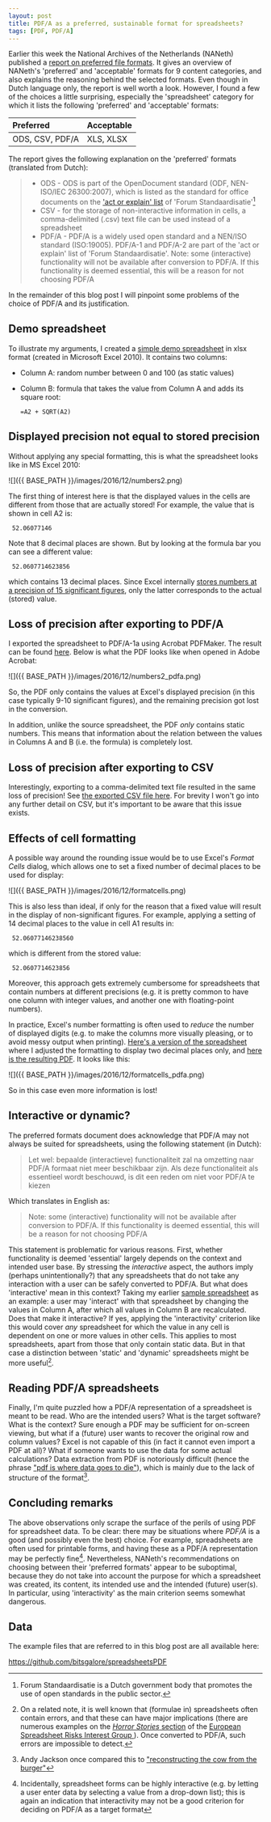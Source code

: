 ```yaml
---
layout: post
title: PDF/A as a preferred, sustainable format for spreadsheets?
tags: [PDF, PDF/A]
---
```


Earlier this week the National Archives of the Netherlands (NANeth) published a [report on preferred file formats](http://www.nationaalarchief.nl/sites/default/files/docs/na_rapport_voorkeursformaten-web_0.pdf). It gives an overview of NANeth's 'preferred' and 'acceptable' formats for 9 content categories, and also explains the reasoning behind the selected formats. Even though in Dutch language only, the report is well worth a look. However, I found a few of the choices a little surprising, especially the 'spreadsheet' category for which it lists the following 'preferred' and 'acceptable' formats:

|Preferred|Acceptable|
|:--|:--|
|ODS, CSV, PDF/A|XLS, XLSX|

The report gives the following explanation on the 'preferred' formats (translated from Dutch):

> * ODS - ODS is part of the OpenDocument standard (ODF, NEN-ISO/IEC
> 26300:2007), which is listed as the standard for office documents on the ['act or explain' list](https://www.forumstandaardisatie.nl/lijst-open-standaarden/in_lijst/verplicht-pas-toe-leg-uit) of 'Forum Standaardisatie'[^5]
> * CSV - for the storage of non-interactive information in cells, a comma-delimited (.csv) text file can be used instead of a spreadsheet
> * PDF/A - PDF/A is a widely used open standard and a NEN/ISO standard (ISO:19005). PDF/A-1 and PDF/A-2 are part of the 'act or explain' list of 'Forum Standaardisatie'. Note: some (interactive) functionality will not be available after conversion to PDF/A. If this functionality is deemed essential, this will be a reason for not choosing PDF/A 
>

In the remainder of this blog post I will pinpoint some problems of the choice of PDF/A and its justification. 

<!-- more -->

## Demo spreadsheet

To illustrate my arguments, I created a [simple demo spreadsheet](https://github.com/bitsgalore/spreadsheetsPDF/raw/master/demoNumbersCalculations.xlsx) in xlsx format (created in Microsoft Excel 2010). It contains two columns:

* Column A: random number between 0 and 100 (as static values)
* Column B: formula that takes the value from Column A and adds its square root:

    `=A2 + SQRT(A2)`

## Displayed precision not equal to stored precision

Without applying any special formatting, this is what the spreadsheet looks like in MS Excel 2010:

![]({{ BASE_PATH }}/images/2016/12/numbers2.png)

The first thing of interest here is that the displayed values in the cells are different from those that are actually stored! For example, the value that is shown in cell A2 is:

     52.06077146 

Note that 8 decimal places are shown. But by looking at the formula bar you can see a different value:

     52.0607714623856 

which contains 13 decimal places. Since Excel internally [stores numbers at a precision of 15 significant figures](https://en.wikipedia.org/wiki/Numeric_precision_in_Microsoft_Excel), only the latter corresponds to the actual (stored) value.

## Loss of precision after exporting to PDF/A

I exported the spreadsheet to PDF/A-1a using Acrobat PDFMaker. The result can be found [here](https://github.com/bitsgalore/spreadsheetsPDF/raw/master/demoNumbersCalculations.pdf). Below is what the PDF looks like when opened in Adobe Acrobat:

![]({{ BASE_PATH }}/images/2016/12/numbers2_pdfa.png)

So, the PDF only contains the values at Excel's displayed precision (in this case typically 9-10 significant figures), and the remaining precision got lost in the conversion. 

In addition, unlike the source spreadsheet, the PDF *only* contains static numbers. This means that information about the relation between the values in Columns A and B (i.e. the formula) is completely lost.  

## Loss of precision after exporting to CSV

Interestingly, exporting to a comma-delimited text file resulted in the same loss of precision! See [the exported CSV file here](https://github.com/bitsgalore/spreadsheetsPDF/blob/master/demoNumbersCalculations.csv). For brevity I won't go into any further detail on CSV, but it's important to be aware that this issue exists.

## Effects of cell formatting

A possible way around the rounding issue would be to use Excel's *Format Cells* dialog, which allows one to set a fixed number of decimal places to be used for display:

![]({{ BASE_PATH }}/images/2016/12/formatcells.png)  

This is also less than ideal, if only for the reason that a fixed value will result in the display of non-significant figures. For example, applying a setting of 14 decimal places to the value in cell A1 results in:

     52.06077146238560

which is different from the stored value:

     52.0607714623856 

Moreover, this approach gets extremely cumbersome for spreadsheets that contain numbers at different precisions (e.g. it is pretty common to have one column with integer values, and another one with floating-point numbers).

In practice, Excel's number formatting is often used to *reduce* the number of displayed digits (e.g. to make the columns more visually pleasing, or to avoid messy output when printing). [Here's a version of the spreadsheet](https://github.com/bitsgalore/spreadsheetsPDF/raw/master/demoDisplay2DigitsOnly.xlsx) where I adjusted the formatting to display two decimal places only, and [here is the resulting PDF](https://github.com/bitsgalore/spreadsheetsPDF/raw/master/demoDisplay2DigitsOnly.pdf). It looks like this: 

![]({{ BASE_PATH }}/images/2016/12/formatcells_pdfa.png)  

So in this case even more information is lost!

## Interactive or dynamic? 

The preferred formats document does acknowledge that PDF/A may not always be suited for spreadsheets, using the following statement (in Dutch):

> Let wel: bepaalde (interactieve) functionaliteit zal na omzetting naar PDF/A formaat niet meer beschikbaar zijn. Als deze functionaliteit als essentieel wordt beschouwd, is dit een reden om niet voor
PDF/A te kiezen 

Which translates in English as:

> Note: some (interactive) functionality will not be available after conversion to PDF/A. If this functionality is deemed essential, this will be a reason for not choosing PDF/A

This statement is problematic for various reasons. First, whether functionality is deemed 'essential' largely depends on the context and intended user base. By stressing the *interactive* aspect, the authors imply (perhaps unintentionally?) that any spreadsheets that do not take any interaction with a user can be safely converted to PDF/A. But what does 'interactive' mean in this context? Taking my earlier [sample spreadsheet](https://github.com/bitsgalore/spreadsheetsPDF/raw/master/demoNumbersCalculations.xlsx) as an example: a user may 'interact' with that spreadsheet by changing the values in Column A, after which all values in Column B are recalculated. Does that make it interactive? If yes, applying the 'interactivity' criterion like this would cover *any* spreadsheet for which the value in any cell is dependent on one or more values in other cells. This applies to most spreadsheets, apart from those that only contain static data. But in that case a distinction between 'static' and 'dynamic' spreadsheets might be more useful[^2].

## Reading PDF/A spreadsheets

Finally, I'm quite puzzled how a PDF/A representation of a spreadsheet is meant to be read. Who are the intended users? What is the target software? What is the context? Sure enough a PDF may be sufficient for on-screen viewing, but what if a (future) user wants to recover the original row and column values? Excel is not capable of this (in fact it cannot even import a PDF at all)? What if someone wants to use the data for some actual calculations? Data extraction from PDF is notoriously difficult (hence the phrase ["pdf is where data goes to die"](https://twitter.com/search?q=%22pdf%20is%20where%20data%20goes%20to%20die%22&src=typd)), which is mainly due to the lack of structure of the format[^3].

## Concluding remarks

The above observations only scrape the surface of the perils of using PDF for spreadsheet data. To be clear: there may be situations where *PDF/A* is a good (and possibly even the best) choice. For example, spreadsheets are often used for printable forms, and having these as a PDF/A representation may be perfectly fine[^4]. Nevertheless, NANeth's recommendations on choosing between their 'preferred formats' appear to be suboptimal, because they do not take into account the purpose for which a spreadsheet was created, its content, its intended use and the intended (future) user(s). In particular, using 'interactivity' as the main criterion seems somewhat dangerous. 

## Data

The example files that are referred to in this blog post are all available here:

<https://github.com/bitsgalore/spreadsheetsPDF>

[^1]: Incidentally the same happens when exporting to CSV! See [this file](https://github.com/bitsgalore/spreadsheetsPDF/blob/master/demoNumbersCalculations.csv).

[^2]: On a related note, it is well known that (formulae in) spreadsheets often contain errors, and that these can have major implications (there are numerous examples on the [*Horror Stories* section](http://www.eusprig.org/horror-stories.htm) of the [European Spreadsheet Risks Interest Group ](http://www.eusprig.org/)). Once converted to PDF/A, such errors are impossible to detect. 
 
[^3]: Andy Jackson once compared this to ["reconstructing the cow from the burger"](https://twitter.com/anjacks0n/status/471242447813898242)

[^4]: Incidentally, spreadsheet forms can be highly interactive (e.g. by letting a user enter data by selecting a value from a drop-down list); this is again an indication that interactivity may not be a good criterion for deciding on PDF/A as a target format

[^5]: Forum Standaardisatie is a Dutch government body that promotes the use of open standards in the public sector. 
